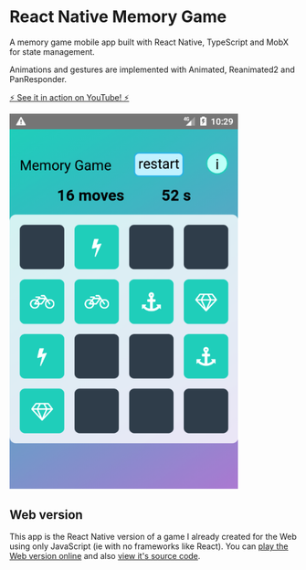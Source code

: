# React Native Memory Game

A memory game mobile app built with React Native, TypeScript and MobX for state management.

Animations and gestures are implemented with Animated, Reanimated2 and PanResponder.

<a href="https://www.youtube.com/watch?v=2ueXk3jBcOY">⚡️ See it in action on YouTube! ⚡️</a>

<a href="https://www.youtube.com/watch?v=2ueXk3jBcOY"><img src="screenshot.webp" alt="Screenshot of the memory game" title="See it in action on YouTube!" width="400px"></a>

## Web version

This app is the React Native version of a game I already created for the Web using only JavaScript (ie with no frameworks like React). You can [play the Web version online](https://albert-javascript-udacity-memory-game.netlify.app) and also [view it's source code](https://github.com/AlbertVilaCalvo/JavaScript-Udacity-Memory-Game).
